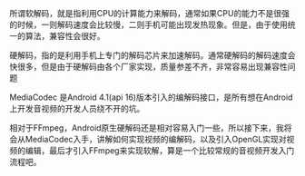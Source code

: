 
所谓软解码，就是指利用CPU的计算能力来解码，通常如果CPU的能力不是很强的时候，一则解码速度会比较慢，二则手机可能出现发热现象。但是，由于使用统一的算法，兼容性会很好。

硬解码，指的是利用手机上专门的解码芯片来加速解码。通常硬解码的解码速度会快很多，但是由于硬解码由各个厂家实现，质量参差不齐，非常容易出现兼容性问题

MediaCodec 是Android 4.1(api 16)版本引入的编解码接口，是所有想在Android上开发音视频的开发人员绕不开的坑。

相对于FFmpeg，Android原生硬解码还是相对容易入门一些，所以接下来，我将会从MediaCodec入手，讲解如何实现视频的编解码，以及引入OpenGL实现对视频的编辑，最后才引入FFmpeg来实现软解，算是一个比较常规的音视频开发入门流程吧。

